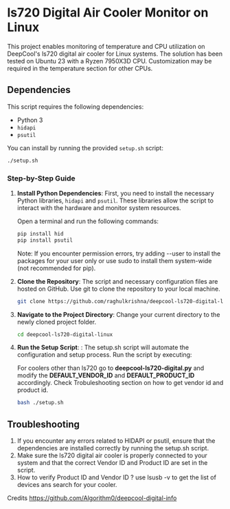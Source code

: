 # ls720 Digital Air Cooler Monitor on Linux

This project enables monitoring of temperature and CPU utilization on DeepCool's ls720 digital air cooler for Linux systems. The solution has been tested on Ubuntu 23 with a Ryzen 7950X3D CPU. Customization may be required in the temperature section for other CPUs.

## Dependencies

This script requires the following dependencies:
- Python 3
- `hidapi`
- `psutil`

You can install by running the provided `setup.sh` script:
```bash
./setup.sh
```

### Step-by-Step Guide

1. **Install Python Dependencies**: First, you need to install the necessary Python libraries, `hidapi` and `psutil`. These libraries allow the script to interact with the hardware and monitor system resources.

   Open a terminal and run the following commands:
   ```bash
   pip install hid
   pip install psutil
   ```
    Note: If you encounter permission errors, try adding --user to install the packages for your user only or use sudo to install them system-wide (not recommended for pip).

2. **Clone the Repository**:   The script and necessary configuration files are hosted on GitHub. Use git to clone the repository to your local machine.
    ```bash
    git clone https://github.com/raghulkrishna/deepcool-ls720-digital-linux
   ```
3. **Navigate to the Project Directory**: Change your current directory to the newly cloned project folder.

    ```bash
    cd deepcool-ls720-digital-linux
    ```
4. **Run the Setup Script**: : The setup.sh script will automate the configuration and setup process. Run the script by executing:

    For coolers other than ls720 go to **deepcool-ls720-digital.py** and modify the **DEFAULT_VENDOR_ID** and **DEFAULT_PRODUCT_ID** accordingly. Check Trobuleshooting section on how to get vendor id and product id.

    ```bash
    bash ./setup.sh
    ```    

## Troubleshooting

1) If you encounter any errors related to HIDAPI or psutil, ensure that the dependencies are installed correctly by running the setup.sh script.
2) Make sure the ls720 digital air cooler is properly connected to your system and that the correct Vendor ID and Product ID are set in the script.
3) How to verify Product ID and Vendor ID ?  use lsusb -v to get the list of devices ans search for your cooler.

Credits
https://github.com/Algorithm0/deepcool-digital-info